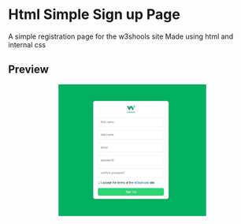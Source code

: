 #  Html Simple Sign up Page
A simple registration page for the w3shools site
Made using html and internal css

## Preview
<p align="center">
  <img src="view.jpg" width="300"/>
</p>
